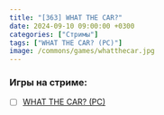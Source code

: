 ```yaml
---
title: "[363] WHAT THE CAR?"
date: 2024-09-10 09:00:00 +0300
categories: ["Стримы"]
tags: ["WHAT THE CAR? (PC)"]
image: /commons/games/whatthecar.jpg
---
```


### Игры на стриме:
+ [ ] [WHAT THE CAR? (PC)](/tags/what-the-car-pc)

